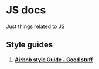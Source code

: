 # JS docs

Just things related to JS

## Style guides

1. #### [Airbnb style Guide - Good stuff](https://github.com/airbnb/javascript)
